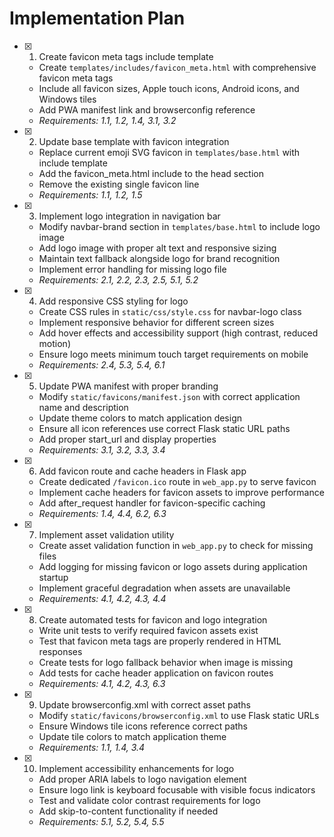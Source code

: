 # Implementation Plan

- [x] 1. Create favicon meta tags include template
  - Create `templates/includes/favicon_meta.html` with comprehensive favicon meta tags
  - Include all favicon sizes, Apple touch icons, Android icons, and Windows tiles
  - Add PWA manifest link and browserconfig reference
  - _Requirements: 1.1, 1.2, 1.4, 3.1, 3.2_

- [x] 2. Update base template with favicon integration
  - Replace current emoji SVG favicon in `templates/base.html` with include template
  - Add the favicon_meta.html include to the head section
  - Remove the existing single favicon line
  - _Requirements: 1.1, 1.2, 1.5_

- [x] 3. Implement logo integration in navigation bar
  - Modify navbar-brand section in `templates/base.html` to include logo image
  - Add logo image with proper alt text and responsive sizing
  - Maintain text fallback alongside logo for brand recognition
  - Implement error handling for missing logo file
  - _Requirements: 2.1, 2.2, 2.3, 2.5, 5.1, 5.2_

- [x] 4. Add responsive CSS styling for logo
  - Create CSS rules in `static/css/style.css` for navbar-logo class
  - Implement responsive behavior for different screen sizes
  - Add hover effects and accessibility support (high contrast, reduced motion)
  - Ensure logo meets minimum touch target requirements on mobile
  - _Requirements: 2.4, 5.3, 5.4, 6.1_

- [x] 5. Update PWA manifest with proper branding
  - Modify `static/favicons/manifest.json` with correct application name and description
  - Update theme colors to match application design
  - Ensure all icon references use correct Flask static URL paths
  - Add proper start_url and display properties
  - _Requirements: 3.1, 3.2, 3.3, 3.4_

- [x] 6. Add favicon route and cache headers in Flask app
  - Create dedicated `/favicon.ico` route in `web_app.py` to serve favicon
  - Implement cache headers for favicon assets to improve performance
  - Add after_request handler for favicon-specific caching
  - _Requirements: 1.4, 4.4, 6.2, 6.3_

- [x] 7. Implement asset validation utility
  - Create asset validation function in `web_app.py` to check for missing files
  - Add logging for missing favicon or logo assets during application startup
  - Implement graceful degradation when assets are unavailable
  - _Requirements: 4.1, 4.2, 4.3, 4.4_

- [x] 8. Create automated tests for favicon and logo integration
  - Write unit tests to verify required favicon assets exist
  - Test that favicon meta tags are properly rendered in HTML responses
  - Create tests for logo fallback behavior when image is missing
  - Add tests for cache header application on favicon routes
  - _Requirements: 4.1, 4.2, 4.3, 6.3_

- [x] 9. Update browserconfig.xml with correct asset paths
  - Modify `static/favicons/browserconfig.xml` to use Flask static URLs
  - Ensure Windows tile icons reference correct paths
  - Update tile colors to match application theme
  - _Requirements: 1.1, 1.4, 3.4_

- [x] 10. Implement accessibility enhancements for logo
  - Add proper ARIA labels to logo navigation element
  - Ensure logo link is keyboard focusable with visible focus indicators
  - Test and validate color contrast requirements for logo
  - Add skip-to-content functionality if needed
  - _Requirements: 5.1, 5.2, 5.4, 5.5_